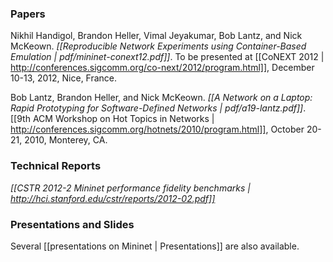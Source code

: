 ### Papers

Nikhil Handigol, Brandon Heller, Vimal Jeyakumar, Bob Lantz, and Nick McKeown. *[[Reproducible Network Experiments using Container-Based Emulation | pdf/mininet-conext12.pdf]]*. To be presented at [[CoNEXT 2012 | http://conferences.sigcomm.org/co-next/2012/program.html]], December 10-13, 2012, Nice, France.

Bob Lantz, Brandon Heller, and Nick McKeown. *[[A Network on a Laptop: Rapid Prototyping for Software-Defined Networks | pdf/a19-lantz.pdf]]*. [[9th ACM Workshop on Hot Topics in Networks | http://conferences.sigcomm.org/hotnets/2010/program.html]], October 20-21, 2010, Monterey, CA.


### Technical Reports

*[[CSTR 2012-2 Mininet performance fidelity benchmarks | http://hci.stanford.edu/cstr/reports/2012-02.pdf]]*

### Presentations and Slides

Several [[presentations on Mininet | Presentations]] are also available.

